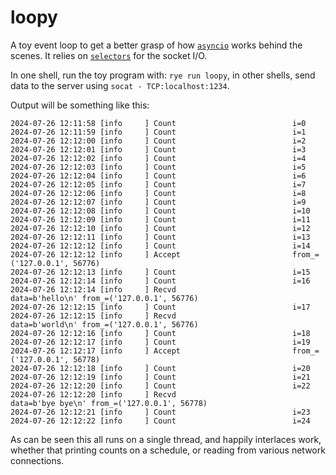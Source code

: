 # loopy

A toy event loop to get a better grasp of how [`asyncio`](https://docs.python.org/3/library/asyncio.html) works behind
the scenes. It relies on [`selectors`](https://docs.python.org/3/library/selectors.html) for the socket I/O.

In one shell, run the toy program with: `rye run loopy`, in other shells, send data to the server using
`socat - TCP:localhost:1234`.

Output will be something like this:

```
2024-07-26 12:11:58 [info     ] Count                          i=0
2024-07-26 12:11:59 [info     ] Count                          i=1
2024-07-26 12:12:00 [info     ] Count                          i=2
2024-07-26 12:12:01 [info     ] Count                          i=3
2024-07-26 12:12:02 [info     ] Count                          i=4
2024-07-26 12:12:03 [info     ] Count                          i=5
2024-07-26 12:12:04 [info     ] Count                          i=6
2024-07-26 12:12:05 [info     ] Count                          i=7
2024-07-26 12:12:06 [info     ] Count                          i=8
2024-07-26 12:12:07 [info     ] Count                          i=9
2024-07-26 12:12:08 [info     ] Count                          i=10
2024-07-26 12:12:09 [info     ] Count                          i=11
2024-07-26 12:12:10 [info     ] Count                          i=12
2024-07-26 12:12:11 [info     ] Count                          i=13
2024-07-26 12:12:12 [info     ] Count                          i=14
2024-07-26 12:12:12 [info     ] Accept                         from_=('127.0.0.1', 56776)
2024-07-26 12:12:13 [info     ] Count                          i=15
2024-07-26 12:12:14 [info     ] Count                          i=16
2024-07-26 12:12:14 [info     ] Recvd                          data=b'hello\n' from_=('127.0.0.1', 56776)
2024-07-26 12:12:15 [info     ] Count                          i=17
2024-07-26 12:12:15 [info     ] Recvd                          data=b'world\n' from_=('127.0.0.1', 56776)
2024-07-26 12:12:16 [info     ] Count                          i=18
2024-07-26 12:12:17 [info     ] Count                          i=19
2024-07-26 12:12:17 [info     ] Accept                         from_=('127.0.0.1', 56778)
2024-07-26 12:12:18 [info     ] Count                          i=20
2024-07-26 12:12:19 [info     ] Count                          i=21
2024-07-26 12:12:20 [info     ] Count                          i=22
2024-07-26 12:12:20 [info     ] Recvd                          data=b'bye bye\n' from_=('127.0.0.1', 56778)
2024-07-26 12:12:21 [info     ] Count                          i=23
2024-07-26 12:12:22 [info     ] Count                          i=24
```

As can be seen this all runs on a single thread, and happily interlaces work, whether that printing counts on
a schedule, or reading from various network connections.
